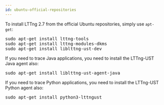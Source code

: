 ```yaml
---
id: ubuntu-official-repositories
---
```


To install LTTng 2.7 from the official Ubuntu repositories, simply
use `apt-get`:

<pre class="term">
sudo apt-get install lttng-tools
sudo apt-get install lttng-modules-dkms
sudo apt-get install liblttng-ust-dev
</pre>

If you need to trace Java applications, you need to install the
LTTng-UST Java agent also:

<pre class="term">
sudo apt-get install liblttng-ust-agent-java
</pre>

If you need to trace Python applications, you need to install the
LTTng-UST Python agent also:

<pre class="term">
sudo apt-get install python3-lttngust
</pre>
